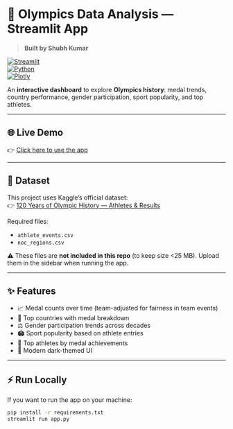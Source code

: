 # 🏅 Olympics Data Analysis — Streamlit App  
> **Built by Shubh Kumar**  

[![Streamlit](https://img.shields.io/badge/Made%20With-Streamlit-FF4B4B?logo=streamlit&logoColor=white)](https://streamlit.io/)  
[![Python](https://img.shields.io/badge/Python-3.9+-3776AB?logo=python&logoColor=white)](https://www.python.org/)  
[![Plotly](https://img.shields.io/badge/Charts-Plotly-3DDC84?logo=plotly&logoColor=white)](https://plotly.com/python/)  

An **interactive dashboard** to explore **Olympics history**: medal trends, country performance, gender participation, sport popularity, and top athletes.  

---

## 🌐 Live Demo  
👉 [Click here to use the app](https://olympics-data-analysis-26y4q7sab9r27rdf2ac5j9.streamlit.app/)  

---

## 📂 Dataset  
This project uses Kaggle’s official dataset:  
👉 [120 Years of Olympic History — Athletes & Results](https://www.kaggle.com/datasets/heesoo37/120-years-of-olympic-history-athletes-and-results?resource=download)  

Required files:  
- `athlete_events.csv`  
- `noc_regions.csv`  

⚠️ These files are **not included in this repo** (to keep size <25 MB). Upload them in the sidebar when running the app.  

---

## ✨ Features
- 📈 Medal counts over time (team-adjusted for fairness in team events)  
- 🥇 Top countries with medal breakdown  
- ⚖️ Gender participation trends across decades  
- 🏟️ Sport popularity based on athlete entries  
- 👤 Top athletes by medal achievements  
- 🎨 Modern dark-themed UI  

---

## ⚡ Run Locally
If you want to run the app on your machine:  
```bash
pip install -r requirements.txt
streamlit run app.py
